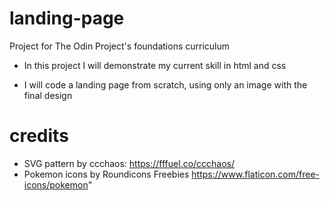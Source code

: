 # landing-page
Project for The Odin Project's foundations curriculum

- In this project I will demonstrate my current skill in html and css

- I will code a landing page from scratch, using only an image with the final design

# credits
 
 - SVG pattern by ccchaos: https://fffuel.co/ccchaos/
 - Pokemon icons by Roundicons Freebies https://www.flaticon.com/free-icons/pokemon"
